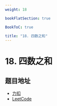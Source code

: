 ```yaml
---
weight: 18

bookFlatSection: true

BookToC: true

title: "18. 四数之和"
---
```


# 18. 四数之和

## 题目地址

+ [力扣](https://leetcode.cn/problems/4sum/)
+ [LeetCode](https://leetcode.com/problems/4sum/)
